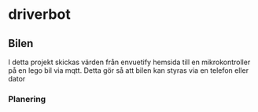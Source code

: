 # driverbot



## Bilen

I detta projekt skickas värden från envuetify hemsida till en mikrokontroller på en lego bil via mqtt. Detta gör så att bilen kan styras via en telefon eller dator

### Planering


